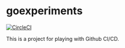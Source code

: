 # goexperiments

[![CircleCI](https://circleci.com/gh/866/goexperiments.svg?style=svg)](https://circleci.com/gh/866/goexperiments)

This is a project for playing with Github CI/CD.
